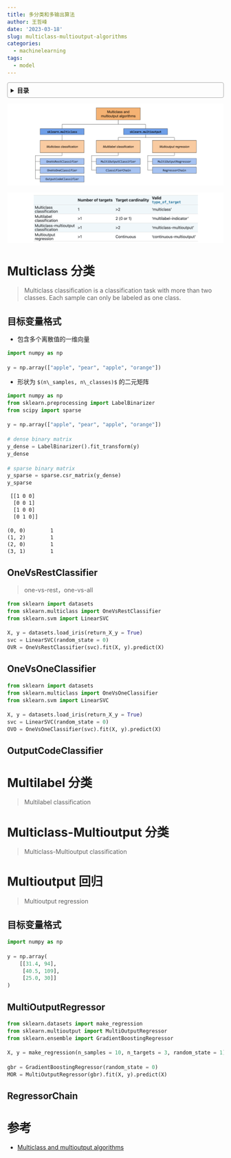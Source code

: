 ```yaml
---
title: 多分类和多输出算法
author: 王哲峰
date: '2023-03-18'
slug: multiclass-multioutput-algorithms
categories:
  - machinelearning
tags:
  - model
---
```


<style>
details {
    border: 1px solid #aaa;
    border-radius: 4px;
    padding: .5em .5em 0;
}
summary {
    font-weight: bold;
    margin: -.5em -.5em 0;
    padding: .5em;
}
details[open] {
    padding: .5em;
}
details[open] summary {
    border-bottom: 1px solid #aaa;
    margin-bottom: .5em;
}
img {
    pointer-events: none;
}
</style>

<details><summary>目录</summary><p>

- [Multiclass 分类](#multiclass-分类)
  - [目标变量格式](#目标变量格式)
  - [OneVsRestClassifier](#onevsrestclassifier)
  - [OneVsOneClassifier](#onevsoneclassifier)
  - [OutputCodeClassifier](#outputcodeclassifier)
- [Multilabel 分类](#multilabel-分类)
- [Multiclass-Multioutput 分类](#multiclass-multioutput-分类)
- [Multioutput 回归](#multioutput-回归)
  - [目标变量格式](#目标变量格式-1)
  - [MultiOutputRegressor](#multioutputregressor)
  - [RegressorChain](#regressorchain)
- [参考](#参考)
</p></details><p></p>

![img](images/arc.png)

![img](images/tab.png)

# Multiclass 分类

> Multiclass classification is a classification task with more than two classes. 
> Each sample can only be labeled as one class.

## 目标变量格式

* 包含多个离散值的一维向量

```python
import numpy as np

y = np.array(["apple", "pear", "apple", "orange"])
```

* 形状为 `$(n\_samples, n\_classes)$` 的二元矩阵

```python
import numpy as np
from sklearn.preprocessing import LabelBinarizer
from scipy import sparse

y = np.array(["apple", "pear", "apple", "orange"])

# dense binary matrix
y_dense = LabelBinarizer().fit_transform(y)
y_dense

# sparse binary matrix
y_sparse = sparse.csr_matrix(y_dense)
y_sparse
```

```
 [[1 0 0]
  [0 0 1]
  [1 0 0]
  [0 1 0]]

(0, 0)        1
(1, 2)        1
(2, 0)        1
(3, 1)        1
```

## OneVsRestClassifier

> one-vs-rest，one-vs-all

```python
from sklearn import datasets
from sklearn.multiclass import OneVsRestClassifier
from sklearn.svm import LinearSVC

X, y = datasets.load_iris(return_X_y = True)
svc = LinearSVC(random_state = 0)
OVR = OneVsRestClassifier(svc).fit(X, y).predict(X)
```

## OneVsOneClassifier

```python
from sklearn import datasets
from sklearn.multiclass import OneVsOneClassifier
from sklearn.svm import LinearSVC

X, y = datasets.load_iris(return_X_y = True)
svc = LinearSVC(random_state = 0)
OVO = OneVsOneClassifier(svc).fit(X, y).predict(X)
```



## OutputCodeClassifier






# Multilabel 分类

> Multilabel classification




# Multiclass-Multioutput 分类

> Multiclass-Multioutput classification







# Multioutput 回归

> Multioutput regression


## 目标变量格式

```python
import numpy as np

y = np.array(
    [[31.4, 94],
     [40.5, 109],
     [25.0, 30]]
)
```

## MultiOutputRegressor

```python
from sklearn.datasets import make_regression
from sklearn.multioutput import MultiOutputRegressor
from sklearn.ensemble import GradientBoostingRegressor

X, y = make_regression(n_samples = 10, n_targets = 3, random_state = 1)

gbr = GradientBoostingRegressor(random_state = 0)
MOR = MultiOutputRegressor(gbr).fit(X, y).predict(X)
```

## RegressorChain




# 参考

* [Multiclass and multioutput algorithms](https://scikit-learn.org/stable/modules/multiclass.html#multiclass-classification)
